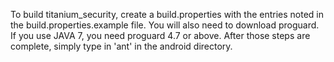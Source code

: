To build titanium_security, create a build.properties with the entries noted in the build.properties.example file.  You 
will also need to download proguard. If you use JAVA 7, you need proguard 4.7 or above.  After those steps are complete, 
simply type in 'ant' in the android directory.
